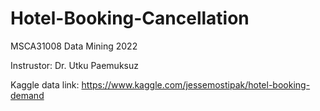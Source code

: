 # Hotel-Booking-Cancellation
MSCA31008 Data Mining 2022

Instrustor: Dr. Utku Paemuksuz

Kaggle data link: https://www.kaggle.com/jessemostipak/hotel-booking-demand 
